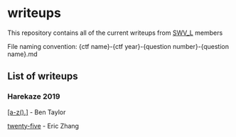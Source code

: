 # writeups

This repository contains all of the current writeups from [SWV_L](https://swvl.red) members

File naming convention: {ctf name}-{ctf year}-{question number}-{question name}.md

## List of writeups

### Harekaze 2019

[[a-z().]](harekaze-2019-46-a-z.md) - Ben Taylor

[twenty-five](harekaze-2019-40-twenty-five.md) - Eric Zhang
